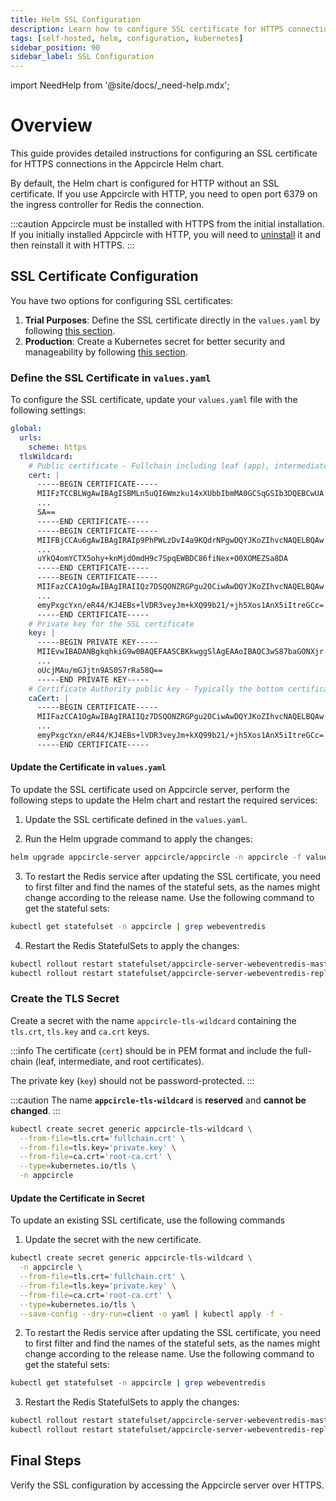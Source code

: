 ```yaml
---
title: Helm SSL Configuration
description: Learn how to configure SSL certificate for HTTPS connections
tags: [self-hosted, helm, configuration, kubernetes]
sidebar_position: 90
sidebar_label: SSL Configuration
---
```


import NeedHelp from '@site/docs/\_need-help.mdx';

# Overview

This guide provides detailed instructions for configuring an SSL certificate for HTTPS connections in the Appcircle Helm chart. 

By default, the Helm chart is configured for HTTP without an SSL certificate. If you use Appcircle with HTTP, you need to open port 6379 on the ingress controller for Redis the connection.

:::caution
Appcircle must be installed with HTTPS from the initial installation. If you initially installed Appcircle with HTTP, you will need to [uninstall](/self-hosted-appcircle/install-server/helm-chart/uninstallation) it and then reinstall it with HTTPS.
:::

## SSL Certificate Configuration

You have two options for configuring SSL certificates:

1. **Trial Purposes**: Define the SSL certificate directly in the `values.yaml` by following [this section](#define-the-ssl-certificate-in-valuesyaml).
2. **Production**: Create a Kubernetes secret for better security and manageability by following [this section](#create-the-tls-secret).

### Define the SSL Certificate in `values.yaml`

To configure the SSL certificate, update your `values.yaml` file with the following settings:

```yaml
global:
  urls:
    scheme: https
  tlsWildcard:
    # Public certificate - Fullchain including leaf (app), intermediate and root SSL certificates
    cert: |
      -----BEGIN CERTIFICATE-----
      MIIFzTCCBLWgAwIBAgISBMLn5uQI6Wmzku14xXUbbIbmMA0GCSqGSIb3DQEBCwUA
      ...
      SA==
      -----END CERTIFICATE-----
      -----BEGIN CERTIFICATE-----
      MIIFBjCCAu6gAwIBAgIRAIp9PhPWLzDvI4a9KQdrNPgwDQYJKoZIhvcNAQELBQAw
      ...
      uYkQ4omYCTX5ohy+knMjdOmdH9c7SpqEWBDC86fiNex+O0XOMEZSa8DA
      -----END CERTIFICATE-----
      -----BEGIN CERTIFICATE-----
      MIIFazCCA1OgAwIBAgIRAIIQz7DSQONZRGPgu2OCiwAwDQYJKoZIhvcNAQELBQAw
      ...
      emyPxgcYxn/eR44/KJ4EBs+lVDR3veyJm+kXQ99b21/+jh5Xos1AnX5iItreGCc=
      -----END CERTIFICATE-----
    # Private key for the SSL certificate
    key: |
      -----BEGIN PRIVATE KEY-----
      MIIEvwIBADANBgkqhkiG9w0BAQEFAASCBKkwggSlAgEAAoIBAQC3wS87baGONXjr
      ...
      oUcjMAu/mGJjtn9AS0S7rRa58Q==
      -----END PRIVATE KEY-----
    # Certificate Authority public key - Typically the bottom certificate of the fullchain SSL certificate
    caCert: |
      -----BEGIN CERTIFICATE-----
      MIIFazCCA1OgAwIBAgIRAIIQz7DSQONZRGPgu2OCiwAwDQYJKoZIhvcNAQELBQAw
      ...
      emyPxgcYxn/eR44/KJ4EBs+lVDR3veyJm+kXQ99b21/+jh5Xos1AnX5iItreGCc=
      -----END CERTIFICATE-----
```

#### Update the Certificate in `values.yaml`

To update the SSL certificate used on Appcircle server, perform the following steps to update the Helm chart and restart the required services:

1. Update the SSL certificate defined in the `values.yaml`.

2. Run the Helm upgrade command to apply the changes:

```bash
helm upgrade appcircle-server appcircle/appcircle -n appcircle -f values.yaml
```

3. To restart the Redis service after updating the SSL certificate, you need to first filter and find the names of the stateful sets, as the names might change according to the release name. Use the following command to get the stateful sets:

```bash
kubectl get statefulset -n appcircle | grep webeventredis
````

4. Restart the Redis StatefulSets to apply the changes:

```bash
kubectl rollout restart statefulset/appcircle-server-webeventredis-master -n appcircle
kubectl rollout restart statefulset/appcircle-server-webeventredis-replicas -n appcircle
```

### Create the TLS Secret

Create a secret with the name `appcircle-tls-wildcard` containing the `tls.crt`, `tls.key` and `ca.crt` keys.

:::info
The certificate (`cert`) should be in PEM format and include the full-chain (leaf, intermediate, and root certificates). 

The private key (`key`) should not be password-protected.
:::

:::caution
The name **`appcircle-tls-wildcard`** is **reserved** and **cannot be changed**.
:::

```bash
kubectl create secret generic appcircle-tls-wildcard \
  --from-file=tls.crt='fullchain.crt' \
  --from-file=tls.key='private.key' \
  --from-file=ca.crt='root-ca.crt' \
  --type=kubernetes.io/tls \
  -n appcircle
```

#### Update the Certificate in Secret

To update an existing SSL certificate, use the following commands

1. Update the secret with the new certificate.

```bash
kubectl create secret generic appcircle-tls-wildcard \
  -n appcircle \
  --from-file=tls.crt='fullchain.crt' \
  --from-file=tls.key='private.key' \
  --from-file=ca.crt='root-ca.crt' \
  --type=kubernetes.io/tls \
  --save-config --dry-run=client -o yaml | kubectl apply -f -
```

2. To restart the Redis service after updating the SSL certificate, you need to first filter and find the names of the stateful sets, as the names might change according to the release name. Use the following command to get the stateful sets:

```bash
kubectl get statefulset -n appcircle | grep webeventredis
````

3. Restart the Redis StatefulSets to apply the changes:

```bash
kubectl rollout restart statefulset/appcircle-server-webeventredis-master -n appcircle
kubectl rollout restart statefulset/appcircle-server-webeventredis-replicas -n appcircle
```

## Final Steps

Verify the SSL configuration by accessing the Appcircle server over HTTPS.

<NeedHelp />